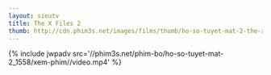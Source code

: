 ```yaml
---
layout: sieutv
title: The X Files 2
thumb: http://cdn.phim3s.net/images/films/thumb/ho-so-tuyet-mat-2-the-x-files-2-1994.jpg
---
```

{% include jwpadv src='//phim3s.net/phim-bo/ho-so-tuyet-mat-2_1558/xem-phim//video.mp4' %}